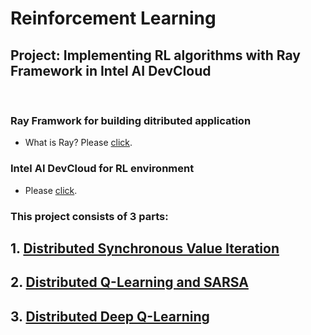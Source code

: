
# Reinforcement Learning
## Project: Implementing RL algorithms with Ray Framework in Intel AI DevCloud
&nbsp;

### Ray Framwork for building ditributed application
- What is Ray? Please [click](https://docs.ray.io/en/latest/).

### Intel AI DevCloud for RL environment
- Please [click](https://software.intel.com/content/www/us/en/develop/tools/devcloud.html?registration_source=salesforce&activityID=OPTY-0018249).
&nbsp;


### This project consists of 3 parts:

## 1. [Distributed Synchronous Value Iteration](https://github.com/csdankim/Intelli_Agent_Decision_Making/blob/master/1.%20Distributed%20Synchronous%20Value%20Iteration/hw2_v6.ipynb)
## 2. [Distributed Q-Learning and SARSA](https://github.com/csdankim/Intelli_Agent_Decision_Making/blob/master/2.%20Distributed%20Q-Learning%20and%20SARSA/hw3_v4.ipynb)
## 3. [Distributed Deep Q-Learning](https://github.com/csdankim/Intelli_Agent_Decision_Making/blob/master/3.%20Distributed%20Deep%20Q-Learning/hw4_v5.ipynb)